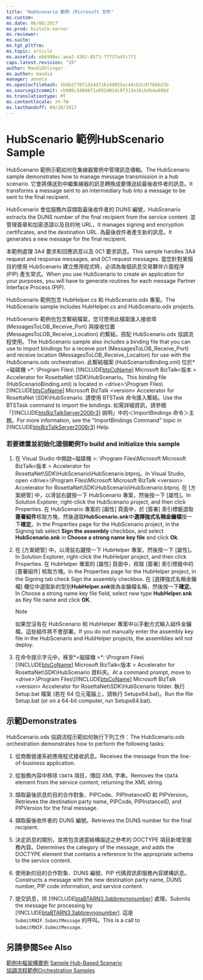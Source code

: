 ```yaml
---
title: "HubScenario 範例 |Microsoft 文件"
ms.custom: 
ms.date: 06/08/2017
ms.prod: biztalk-server
ms.reviewer: 
ms.suite: 
ms.tgt_pltfrm: 
ms.topic: article
ms.assetid: eb6990ec-aea2-4362-8573-7f737a4fc7f1
caps.latest.revision: "15"
author: MandiOhlinger
ms.author: mandia
manager: anneta
ms.openlocfilehash: 5b9b2770f1d14d716149025ac44cb3cdffbbb23b
ms.sourcegitcommit: cb908c540d8f1a692d01dc8f313e16cb4b4e696d
ms.translationtype: MT
ms.contentlocale: zh-TW
ms.lasthandoff: 09/20/2017
---
```

# <a name="hubscenario-sample"></a><span data-ttu-id="db342-102">HubScenario 範例</span><span class="sxs-lookup"><span data-stu-id="db342-102">HubScenario Sample</span></span>
<span data-ttu-id="db342-103">HubScenario 範例示範如何在集線器實例中管理訊息傳輸。</span><span class="sxs-lookup"><span data-stu-id="db342-103">The HubScenario sample demonstrates how to manage message transmission in a hub scenario.</span></span> <span data-ttu-id="db342-104">它會將傳送到中繼集線器的訊息轉換成要傳送給最後收件者的訊息。</span><span class="sxs-lookup"><span data-stu-id="db342-104">It transforms a message sent to an intermediary hub into a message to be sent to the final recipient.</span></span>  
  
 <span data-ttu-id="db342-105">HubScenario 會從服務內容擷取最後收件者的 DUNS 編號，</span><span class="sxs-lookup"><span data-stu-id="db342-105">HubScenario extracts the DUNS number of the final recipient from the service content.</span></span> <span data-ttu-id="db342-106">並管理簽章和加密憑證以及目的地 URL，</span><span class="sxs-lookup"><span data-stu-id="db342-106">It manages signing and encryption certificates, and the destination URL.</span></span> <span data-ttu-id="db342-107">為最後收件者產生新的訊息。</span><span class="sxs-lookup"><span data-stu-id="db342-107">It generates a new message for the final recipient.</span></span>  
  
 <span data-ttu-id="db342-108">本範例處理 3A4 要求和回應訊息以及 0C1 要求訊息。</span><span class="sxs-lookup"><span data-stu-id="db342-108">This sample handles 3A4 request and response messages, and 0C1 request messages.</span></span> <span data-ttu-id="db342-109">當您針對某個目的使用 HubScenario 建立應用程式時，必須為每個訊息交易夥伴介面程序 (PIP) 產生常式。</span><span class="sxs-lookup"><span data-stu-id="db342-109">When you use HubScenario to create an application for your purposes, you will have to generate routines for each message Partner Interface Process (PIP).</span></span>  
  
 <span data-ttu-id="db342-110">HubScenario 範例包含 HubHelper.cs 和 HubScenario.odx 專案。</span><span class="sxs-lookup"><span data-stu-id="db342-110">The HubScenario sample includes HubHelper.cs and HubScenario.odx projects.</span></span>  
  
 <span data-ttu-id="db342-111">HubScenario 範例也包含繫結檔案，您可使用此檔案匯入接收埠 (MessagesToLOB_Receive_Port) 與接收位置 (MessagesToLOB_Receive_Location) 的繫結，搭配 HubScenario.odx 協調流程使用。</span><span class="sxs-lookup"><span data-stu-id="db342-111">The HubScenario sample also includes a binding file that you can use to import bindings for a receive port (MessagesToLOB_Receive_Port) and receive location (MessagesToLOB_Receive_Location) for use with the HubScenario.odx orchestration.</span></span> <span data-ttu-id="db342-112">此繫結檔案 (HubScenarioBinding.xml) 位於*\<磁碟機 >*: \Program Files\\ [!INCLUDE[btsCoName](../../includes/btsconame-md.md)] Microsoft BizTalk\<版本 > Accelerator for RosettaNet \SDK\HubScenario。</span><span class="sxs-lookup"><span data-stu-id="db342-112">This binding file (HubScenarioBinding.xml) is located in *\<drive>*:\Program Files\\[!INCLUDE[btsCoName](../../includes/btsconame-md.md)] Microsoft BizTalk \<version> Accelerator for RosettaNet \SDK\HubScenario.</span></span> <span data-ttu-id="db342-113">請使用 BTSTask 命令匯入繫結。</span><span class="sxs-lookup"><span data-stu-id="db342-113">Use the BTSTask command to import the bindings.</span></span> <span data-ttu-id="db342-114">如需詳細資訊，請參閱「[!INCLUDE[btsBizTalkServer2006r3](../../includes/btsbiztalkserver2006r3-md.md)] 說明」中的＜ImportBindings 命令＞主題。</span><span class="sxs-lookup"><span data-stu-id="db342-114">For more information, see the "ImportBindings Command" topic in [!INCLUDE[btsBizTalkServer2006r3](../../includes/btsbiztalkserver2006r3-md.md)] Help.</span></span>  
  
### <a name="to-build-and-initialize-this-sample"></a><span data-ttu-id="db342-115">若要建置並初始化這個範例</span><span class="sxs-lookup"><span data-stu-id="db342-115">To build and initialize this sample</span></span>  
  
1.  <span data-ttu-id="db342-116">在 Visual Studio 中開啟\<磁碟機 >: \Program Files\Microsoft Microsoft BizTalk\<版本 > Accelerator for RosettaNet\SDK\HubScenario\HubScenario.btproj。</span><span class="sxs-lookup"><span data-stu-id="db342-116">In Visual Studio, open \<drive>:\Program Files\Microsoft Microsoft BizTalk \<version> Accelerator for RosettaNet\SDK\HubScenario\HubScenario.btproj.</span></span> <span data-ttu-id="db342-117">在 [方案總管] 中，以滑鼠右鍵按一下 HubScenario 專案，然後按一下 [屬性]。</span><span class="sxs-lookup"><span data-stu-id="db342-117">In Solution Explorer, right-click the HubScenario project, and then click Properties.</span></span> <span data-ttu-id="db342-118">在 HubScenario 專案的 [屬性] 頁面中，於 [簽署] 索引標籤選取**簽署組件**核取方塊，然後選取**HubScenario.snk**中**選擇強式名稱金鑰檔**按一下**確定**。</span><span class="sxs-lookup"><span data-stu-id="db342-118">In the Properties page for the HubScenario project, in the Signing tab select **Sign the assembly** checkbox, and select **HubScenario.snk** in **Choose a strong name key file** and click **Ok**.</span></span>  
  
2.  <span data-ttu-id="db342-119">在 [方案總管] 中，以滑鼠右鍵按一下 HubHelper 專案，然後按一下 [屬性]。</span><span class="sxs-lookup"><span data-stu-id="db342-119">In Solution Explorer, right-click the HubHelper project, and then click Properties.</span></span> <span data-ttu-id="db342-120">在 HubHelper 專案的 [屬性] 頁面中，核取 [簽署] 索引標籤中的 [簽署組件] 核取方塊。</span><span class="sxs-lookup"><span data-stu-id="db342-120">In the Properties page for the HubHelper project, in the Signing tab check Sign the assembly checkbox.</span></span> <span data-ttu-id="db342-121">在 [選擇強式名稱金鑰檔] 欄位中選取新的型別**HubHelper.snk**做為金鑰檔名稱，然後按一下**確定**。</span><span class="sxs-lookup"><span data-stu-id="db342-121">In Choose a strong name key file field, select new type **HubHelper.snk** as Key file name and click **OK**.</span></span>  
  
    > [!NOTE]
    >  <span data-ttu-id="db342-122">如果您沒有在 HubScenario 和 HubHelper 專案中以手動方式輸入組件金鑰檔，這些組件將不會部署。</span><span class="sxs-lookup"><span data-stu-id="db342-122">If you do not manually enter the assembly key file in the HubScenario and HubHelper projects, the assemblies will not deploy.</span></span>  
  
3.  <span data-ttu-id="db342-123">在命令提示字元中，移至*\<磁碟機 >*: \Program Files\\ [!INCLUDE[btsCoName](../../includes/btsconame-md.md)] Microsoft BizTalk\<版本 > Accelerator for RosettaNet\SDK\HubScenario 資料夾。</span><span class="sxs-lookup"><span data-stu-id="db342-123">At a command prompt, move to *\<drive>*:\Program Files\\[!INCLUDE[btsCoName](../../includes/btsconame-md.md)] Microsoft BizTalk \<version> Accelerator for RosettaNet\SDK\HubScenario folder.</span></span> <span data-ttu-id="db342-124">執行 Setup.bat 檔案 (若在 64 位元電腦上，請執行 Setupx64.bat)。</span><span class="sxs-lookup"><span data-stu-id="db342-124">Run the file Setup.bat (or on a 64-bit computer, run Setupx64.bat).</span></span>  
  
## <a name="demonstrates"></a><span data-ttu-id="db342-125">示範</span><span class="sxs-lookup"><span data-stu-id="db342-125">Demonstrates</span></span>  
 <span data-ttu-id="db342-126">HubScenario.ods 協調流程示範如何執行下列工作：</span><span class="sxs-lookup"><span data-stu-id="db342-126">The HubScenario.ods orchestration demonstrates how to perform the following tasks:</span></span>  
  
1.  <span data-ttu-id="db342-127">從商務營運系統應用程式接收訊息。</span><span class="sxs-lookup"><span data-stu-id="db342-127">Receives the message from the line-of-business application.</span></span>  
  
2.  <span data-ttu-id="db342-128">從服務內容中移除 `CDATA` 項目，傳回 XML 字串。</span><span class="sxs-lookup"><span data-stu-id="db342-128">Removes the `CDATA` element from the service content, returning the XML string.</span></span>  
  
3.  <span data-ttu-id="db342-129">擷取最後訊息的目的合作對象、PIPCode、PIPInstanceID 和 PIPVersion。</span><span class="sxs-lookup"><span data-stu-id="db342-129">Retrieves the destination party name, PIPCode, PIPInstanceID, and PIPVersion for the final message.</span></span>  
  
4.  <span data-ttu-id="db342-130">擷取最後收件者的 DUNS 編號。</span><span class="sxs-lookup"><span data-stu-id="db342-130">Retrieves the DUNS number for the final recipient.</span></span>  
  
5.  <span data-ttu-id="db342-131">決定訊息的類別，並將包含適當結構描述之參考的 DOCTYPE 項目新增至服務內容。</span><span class="sxs-lookup"><span data-stu-id="db342-131">Determines the category of the message, and adds the DOCTYPE element that contains a reference to the appropriate schema to the service content.</span></span>  
  
6.  <span data-ttu-id="db342-132">使用新的目的合作對象、DUNS 編號、PIP 代碼資訊即服務內容建構訊息。</span><span class="sxs-lookup"><span data-stu-id="db342-132">Constructs a message with the new destination party name, DUNS number, PIP code information, and service content.</span></span>  
  
7.  <span data-ttu-id="db342-133">提交訊息，供 [!INCLUDE[btaBTARN3.3abbrevnonumber](../../includes/btabtarn3-3abbrevnonumber-md.md)] 處理。</span><span class="sxs-lookup"><span data-stu-id="db342-133">Submits the message for processing by [!INCLUDE[btaBTARN3.3abbrevnonumber](../../includes/btabtarn3-3abbrevnonumber-md.md)].</span></span> <span data-ttu-id="db342-134">這是 `SubmitRNIF.SubmitMessage` 的呼叫。</span><span class="sxs-lookup"><span data-stu-id="db342-134">This is a call to `SubmitRNIF.SubmitMessage`.</span></span>  
  
## <a name="see-also"></a><span data-ttu-id="db342-135">另請參閱</span><span class="sxs-lookup"><span data-stu-id="db342-135">See Also</span></span>  
 <span data-ttu-id="db342-136">[範例中樞架構實例](../../adapters-and-accelerators/accelerator-rosettanet/sample-hub-based-scenario.md) </span><span class="sxs-lookup"><span data-stu-id="db342-136">[Sample Hub-Based Scenario](../../adapters-and-accelerators/accelerator-rosettanet/sample-hub-based-scenario.md) </span></span>  
 [<span data-ttu-id="db342-137">協調流程範例</span><span class="sxs-lookup"><span data-stu-id="db342-137">Orchestration Samples</span></span>](../../adapters-and-accelerators/accelerator-rosettanet/orchestration-samples.md)